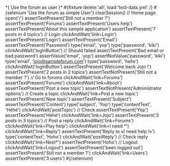\*{ Use the forum as user }\* \#{fixture delete:'all', load:'test-data.yml' /} \#{selenium 'Use the forum as simple User'} clearSession() // Home page open('/') assertTextPresent('Still not a member ?') assertTextPresent('Forums') assertTextPresent('Users help') assertTextPresent('About this sample application') assertTextPresent('7 posts in 4 topics') // Login clickAndWait('link=Login') assertTextPresent('Login') assertTextPresent('Email') assertTextPresent('Password') type('email', 'yop') type('password', 'kiki') clickAndWait('loginButton') // Should failed assertTextPresent('Bad email or bad password') assertValue('email', 'yop') assertNotValue('password', 'kiki') type('email', 'jojo@sampleforum.com') type('password', 'hello') clickAndWait('loginButton') assertTextPresent('Welcome back Jojo !') assertTextPresent('2 posts in 2 topics') assertTextNotPresent('Still not a member ?') // Go to forums clickAndWait('link=Forums') assertTextPresent('Forums') clickAndWait('link=About') assertTextPresent('Post a new topic') assertTextNotPresent('Administrator options') // Create a topic clickAndWait('link=Post a new topic') assertTextPresent('New topic') assertTextPresent('Subject') assertTextPresent('Content') type('subject', 'Yop') type('contentText', 'Héhé') clickAndWait('postTopic') // Check assertTextPresent('Yop') assertTextPresent('Héhé') clickAndWait('link=Jojo') assertTextPresent('3 posts in 3 topics') // Post a reply clickAndWait('link=Forums') clickAndWait('link=Play help') clickAndWait('link=I need \*') clickAndWait('link=Reply') assertTextPresent('Reply to «I need help !»') type('contentText', 'Hoho') clickAndWait('postReply') // Check reply clickAndWait('link=Next\*') assertTextPresent('Hoho') // Logout clickAndWait('link=Logout') assertTextPresent('been logged out') assertTextPresent('Still not a member ?') clickAndWait('link=Users') assertTextPresent('3 users') \#{/selenium}
